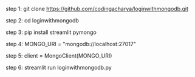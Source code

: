 step 1: git clone https://github.com/codingacharya/loginwithmongodb.git

step 2: cd loginwithmongodb

step 3: pip install streamlit pymongo

step 4: MONGO_URI = "mongodb://localhost:27017"

step 5: client = MongoClient(MONGO_URI)

step 6: streamlit run loginwithmongodb.py

